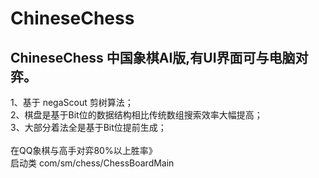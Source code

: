 # ChineseChess
## ChineseChess 中国象棋AI版,有UI界面可与电脑对弈。
1、基于 negaScout 剪树算法；<br/>
2、棋盘是基于Bit位的数据结构相比传统数组搜索效率大幅提高；<br/>
3、大部分着法全是基于Bit位提前生成；<br/>
<br/>
在QQ象棋与高手对弈80%以上胜率》
<br/>
启动类 com/sm/chess/ChessBoardMain
